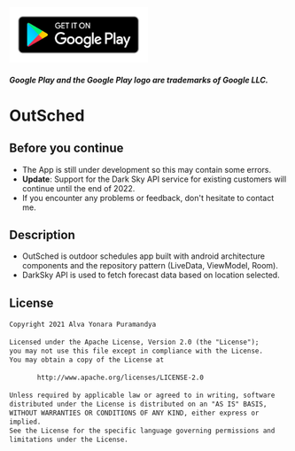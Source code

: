 <a href='https://play.google.com/store/apps/details?id=com.alvayonara.outsched'><img alt='Get it on Google Play' src='https://github.com/alvayonara/OutSched/blob/master/google-play-badge-small.png' height="100" width="250" /></a>
##### Google Play and the Google Play logo are trademarks of Google LLC.

# OutSched
Before you continue
------
* The App is still under development so this may contain some errors.<br>
* <b>Update</b>: Support for the Dark Sky API service for existing customers will continue until the end of 2022.
* If you encounter any problems or feedback, don't hesitate to contact me.

Description
---------
* OutSched is outdoor schedules app built with android architecture components and the repository pattern (LiveData, ViewModel, Room).<br>
* DarkSky API is used to fetch forecast data based on location selected.

## License

```
Copyright 2021 Alva Yonara Puramandya

Licensed under the Apache License, Version 2.0 (the "License");
you may not use this file except in compliance with the License.
You may obtain a copy of the License at

       http://www.apache.org/licenses/LICENSE-2.0

Unless required by applicable law or agreed to in writing, software
distributed under the License is distributed on an "AS IS" BASIS,
WITHOUT WARRANTIES OR CONDITIONS OF ANY KIND, either express or implied.
See the License for the specific language governing permissions and
limitations under the License. 
